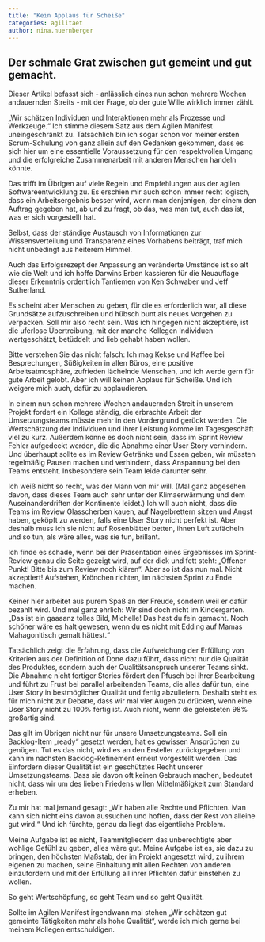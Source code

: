 ```yaml
---
title: "Kein Applaus für Scheiße"
categories: agilitaet
author: nina.nuernberger
---
```


## Der schmale Grat zwischen gut gemeint und gut gemacht.

Dieser Artikel befasst sich - anlässlich eines nun schon mehrere Wochen andauernden Streits - mit der Frage, ob der gute Wille wirklich immer zählt.    

„Wir schätzen Individuen und Interaktionen mehr als Prozesse und Werkzeuge.“ Ich stimme diesem Satz aus dem Agilen Manifest uneingeschränkt zu. Tatsächlich bin ich sogar schon vor meiner ersten Scrum-Schulung von ganz allein auf den Gedanken gekommen, dass es sich hier um eine essentielle Voraussetzung für den respektvollen Umgang und die erfolgreiche Zusammenarbeit mit anderen Menschen handeln könnte.    

Das trifft im Übrigen auf viele Regeln und Empfehlungen aus der agilen Softwareentwicklung zu. Es erschien mir auch schon immer recht logisch, dass ein Arbeitsergebnis besser wird, wenn man denjenigen, der einem den Auftrag gegeben hat, ab und zu fragt, ob das, was man tut, auch das ist, was er sich vorgestellt hat.    

Selbst, dass der ständige Austausch von Informationen zur Wissensverteilung und Transparenz eines Vorhabens beiträgt, traf mich nicht unbedingt aus heiterem Himmel.    

Auch das Erfolgsrezept der Anpassung an veränderte Umstände ist so alt wie die Welt und ich hoffe Darwins Erben kassieren für die Neuauflage dieser Erkenntnis ordentlich Tantiemen von Ken Schwaber und Jeff Sutherland.    

Es scheint aber Menschen zu geben, für die es erforderlich war, all diese Grundsätze aufzuschreiben und hübsch bunt als neues Vorgehen zu verpacken. Soll mir also recht sein. Was ich hingegen nicht akzeptiere, ist die uferlose Übertreibung, mit der manche Kollegen Individuen wertgeschätzt, betüddelt und lieb gehabt haben wollen.    

Bitte verstehen Sie das nicht falsch: Ich mag Kekse und Kaffee bei Besprechungen, Süßigkeiten in allen Büros, eine positive Arbeitsatmosphäre, zufrieden lächelnde Menschen, und ich werde gern für gute Arbeit gelobt. Aber ich will keinen Applaus für Scheiße. Und ich weigere mich auch, dafür zu applaudieren.    

In einem nun schon mehrere Wochen andauernden Streit in unserem Projekt fordert ein Kollege ständig, die erbrachte Arbeit der Umsetzungsteams müsste mehr in den Vordergrund gerückt werden. Die Wertschätzung der Individuen und ihrer Leistung komme im Tagesgeschäft viel zu kurz. Außerdem könne es doch nicht sein, dass im Sprint Review Fehler aufgedeckt werden, die die Abnahme einer User Story verhindern. Und überhaupt sollte es im Review Getränke und Essen geben, wir müssten regelmäßig Pausen machen und verhindern, dass Anspannung bei den Teams entsteht. Insbesondere sein Team leide darunter sehr.    

Ich weiß nicht so recht, was der Mann von mir will. (Mal ganz abgesehen davon, dass dieses Team auch sehr unter der Klimaerwärmung und dem Auseinanderdriften der Kontinente leidet.) Ich will auch nicht, dass die Teams im Review Glasscherben kauen, auf Nagelbrettern sitzen und Angst haben, geköpft zu werden, falls eine User Story nicht perfekt ist. Aber deshalb muss ich sie nicht auf Rosenblätter betten, ihnen Luft zufächeln und so tun, als wäre alles, was sie tun, brillant.    

Ich finde es schade, wenn bei der Präsentation eines Ergebnisses im Sprint-Review genau die Seite gezeigt wird, auf der dick und fett steht: „Offener Punkt! Bitte bis zum Review noch klären“. Aber so ist das nun mal. Nicht akzeptiert! Aufstehen, Krönchen richten, im nächsten Sprint zu Ende machen.    

Keiner hier arbeitet aus purem Spaß an der Freude, sondern weil er dafür bezahlt wird. Und mal ganz ehrlich: Wir sind doch nicht im Kindergarten. „Das ist ein gaaaanz tolles Bild, Michelle! Das hast du fein gemacht. Noch schöner wäre es halt gewesen, wenn du es nicht mit Edding auf Mamas Mahagonitisch gemalt hättest.“    

Tatsächlich zeigt die Erfahrung, dass die Aufweichung der Erfüllung von Kriterien aus der Definition of Done dazu führt, dass nicht nur die Qualität des Produktes, sondern auch der Qualitätsanspruch unserer Teams sinkt. Die Abnahme nicht fertiger Stories fördert den Pfusch bei ihrer Bearbeitung und führt zu Frust bei parallel arbeitenden Teams, die alles dafür tun, eine User Story in bestmöglicher Qualität und fertig abzuliefern. Deshalb steht es für mich nicht zur Debatte, dass wir mal vier Augen zu drücken, wenn eine User Story nicht zu 100% fertig ist. Auch nicht, wenn die geleisteten 98% großartig sind.    

Das gilt im Übrigen nicht nur für unsere Umsetzungsteams. Soll ein Backlog-Item „ready“ gesetzt werden, hat es gewissen Ansprüchen zu genügen. Tut es das nicht, wird es an den Ersteller zurückgegeben und kann im nächsten Backlog-Refinement erneut vorgestellt werden. Das Einfordern dieser Qualität ist ein geschütztes Recht unserer Umsetzungsteams. Dass sie davon oft keinen Gebrauch machen, bedeutet nicht, dass wir um des lieben Friedens willen Mittelmäßigkeit zum Standard erheben.    

Zu mir hat mal jemand gesagt: „Wir haben alle Rechte und Pflichten. Man kann sich nicht eins davon aussuchen und hoffen, dass der Rest von alleine gut wird.“ Und ich fürchte, genau da liegt das eigentliche Problem.    

Meine Aufgabe ist es nicht, Teammitgliedern das unberechtigte aber wohlige Gefühl zu geben, alles wäre gut. Meine Aufgabe ist es, sie dazu zu bringen, den höchsten Maßstab, der im Projekt angesetzt wird, zu ihrem eigenen zu machen, seine Einhaltung mit allen Rechten von anderen einzufordern und mit der Erfüllung all ihrer Pflichten dafür einstehen zu wollen.    

So geht Wertschöpfung, so geht Team und so geht Qualität.    

Sollte im Agilen Manifest irgendwann mal stehen „Wir schätzen gut gemeinte Tätigkeiten mehr als hohe Qualität“, werde ich mich gerne bei meinem Kollegen entschuldigen.
